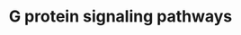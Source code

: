 ---
annotations:
- id: PW:0000125
  parent: signaling pathway
  type: Pathway Ontology
  value: G protein mediated signaling pathway
authors:
- MaintBot
- Thomas
- Christine Chichester
- Eweitz
description: 'G proteins, short for guanine nucleotide-binding proteins, are a family
  of proteins involved in second messenger cascades. G proteins are so called because
  they function as "molecular switches". They alternate from ''inactive'' guanosine
  diphosphate (GDP) to ''active'' guanosine triphosphate (GTP), which is a binding
  state, and which proceeds to regulate downstream cell processes.  Source: [[wikipedia:G_protein|Wikipedia]]'
last-edited: 2021-05-15
organisms:
- Danio rerio
redirect_from:
- /index.php/Pathway:WP1371
- /instance/WP1371
revision: null
schema-jsonld:
- '@context': https://schema.org/
  '@id': https://wikipathways.github.io/pathways/WP1371.html
  '@type': Dataset
  creator:
    '@type': Organization
    name: WikiPathways
  description: 'G proteins, short for guanine nucleotide-binding proteins, are a family
    of proteins involved in second messenger cascades. G proteins are so called because
    they function as "molecular switches". They alternate from ''inactive'' guanosine
    diphosphate (GDP) to ''active'' guanosine triphosphate (GTP), which is a binding
    state, and which proceeds to regulate downstream cell processes.  Source: [[wikipedia:G_protein|Wikipedia]]'
  keywords:
  - ADCY4
  - ADCY6
  - ADCY9
  - AKAP2
  - AKAP3
  - AKAP4
  - AKAP5
  - AKAP7
  - AKAP8
  - AKAP9
  - ARHGEF1
  - CALM1
  - CH211-220F13.4
  - CH73-270F14.2
  - Ca2+
  - DAG
  - DKEY-190G11.2
  - DKEYP-60A7.2
  - GNA15
  - GNB1
  - GNB3
  - GNG11
  - HRAS
  - IP3
  - LOC100000320
  - LOC100002625
  - LOC100003514
  - LOC100006640
  - LOC100148685
  - LOC100149388
  - LOC100149498
  - LOC100151215
  - LOC556160
  - LOC557123
  - LOC557337
  - LOC557353
  - LOC558595
  - LOC564465
  - LOC564915
  - LOC565706
  - LOC568726
  - LOC569499
  - LOC571011
  - LOC571825
  - LOC572061
  - LOC792687
  - LOC795659
  - LOC796780
  - PDE1B
  - PDE7B
  - PPP3CA
  - PPP3CC
  - PRKAR2B
  - PRKCD
  - PRKCQ
  - adcy2b
  - akap12
  - akap1b
  - cAMP
  - gna12
  - gna13a
  - gnai1
  - gnai2
  - gnai3
  - gnao1a
  - gnb2
  - gnb5
  - gng12
  - gng3
  - gng5
  - gng7
  - gngt1
  - gngt2
  - kras
  - nras
  - plcb3
  - prkacb
  - prkar2aa
  - prkcb1
  - prkce
  - prkci
  - prkcz
  - rras
  - si:dkey-197m14.4
  - slc9a1
  - wu:fi40d09
  - zgc:101761
  - zgc:112145
  - zgc:153624
  - zgc:153713
  - zgc:158458
  - zgc:158799
  - zgc:172124
  - zgc:91856
  - zgc:92392
  - zgc:92704
  license: CC0
  name: G protein signaling pathways
seo: CreativeWork
title: G protein signaling pathways
wpid: WP1371
---